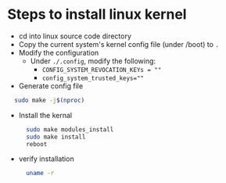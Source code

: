# Steps to install linux kernel
- cd into linux source code directory
- Copy the current system's kernel config file (under /boot) to `.`
- Modify the configuration
   - Under `./.config`, modify the following:
     - `CONFIG_SYSTEM_REVOCATION_KEYs = ""`
     - `config_system_trusted_keys=""`
 - Generate config file
  ```bash
    sudo make -j$(nproc)
  ```
  - Install the kernal
    ```bash
      sudo make modules_install
      sudo make install
      reboot
    ```
  - verify installation
    ```bash
      uname -r
    ```

